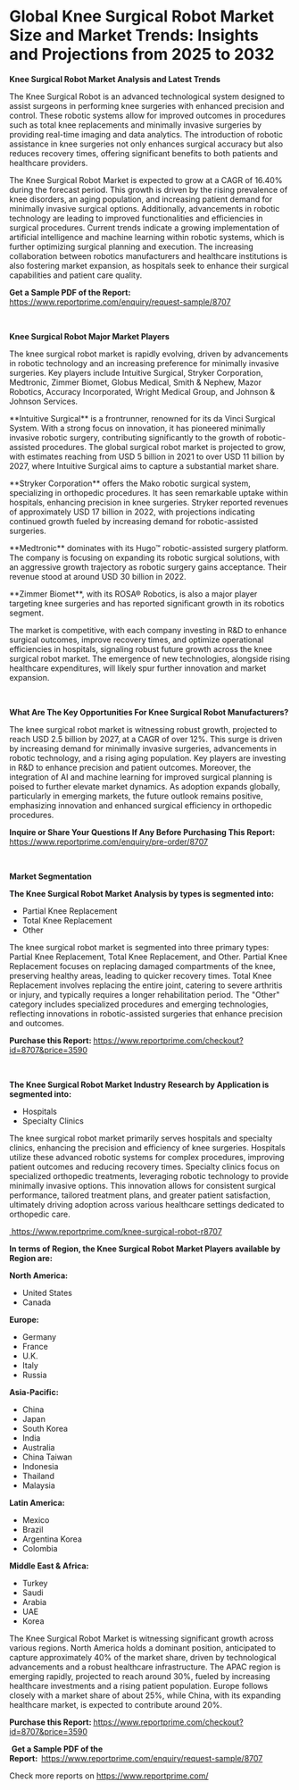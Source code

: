 <p><h1>Global Knee Surgical Robot Market Size and Market Trends: Insights and Projections from 2025 to 2032</h1></p><p><strong>Knee Surgical Robot Market Analysis and Latest Trends</strong></p>
<p><p>The Knee Surgical Robot is an advanced technological system designed to assist surgeons in performing knee surgeries with enhanced precision and control. These robotic systems allow for improved outcomes in procedures such as total knee replacements and minimally invasive surgeries by providing real-time imaging and data analytics. The introduction of robotic assistance in knee surgeries not only enhances surgical accuracy but also reduces recovery times, offering significant benefits to both patients and healthcare providers.</p><p>The Knee Surgical Robot Market is expected to grow at a CAGR of 16.40% during the forecast period. This growth is driven by the rising prevalence of knee disorders, an aging population, and increasing patient demand for minimally invasive surgical options. Additionally, advancements in robotic technology are leading to improved functionalities and efficiencies in surgical procedures. Current trends indicate a growing implementation of artificial intelligence and machine learning within robotic systems, which is further optimizing surgical planning and execution. The increasing collaboration between robotics manufacturers and healthcare institutions is also fostering market expansion, as hospitals seek to enhance their surgical capabilities and patient care quality.</p></p>
<p><strong>Get a Sample PDF of the Report:&nbsp;</strong> <a href="https://www.reportprime.com/enquiry/request-sample/8707?utm_campaign=2761&utm_medium=2&utm_source=Github&utm_content=ia&utm_term=20032025&utm_id=knee-surgical-robot">https://www.reportprime.com/enquiry/request-sample/8707</a></p>
<p>&nbsp;</p>
<p><strong>Knee Surgical Robot Major Market Players</strong></p>
<p><p>The knee surgical robot market is rapidly evolving, driven by advancements in robotic technology and an increasing preference for minimally invasive surgeries. Key players include Intuitive Surgical, Stryker Corporation, Medtronic, Zimmer Biomet, Globus Medical, Smith & Nephew, Mazor Robotics, Accuracy Incorporated, Wright Medical Group, and Johnson & Johnson Services.</p><p>**Intuitive Surgical** is a frontrunner, renowned for its da Vinci Surgical System. With a strong focus on innovation, it has pioneered minimally invasive robotic surgery, contributing significantly to the growth of robotic-assisted procedures. The global surgical robot market is projected to grow, with estimates reaching from USD 5 billion in 2021 to over USD 11 billion by 2027, where Intuitive Surgical aims to capture a substantial market share.</p><p>**Stryker Corporation** offers the Mako robotic surgical system, specializing in orthopedic procedures. It has seen remarkable uptake within hospitals, enhancing precision in knee surgeries. Stryker reported revenues of approximately USD 17 billion in 2022, with projections indicating continued growth fueled by increasing demand for robotic-assisted surgeries.</p><p>**Medtronic** dominates with its Hugo™ robotic-assisted surgery platform. The company is focusing on expanding its robotic surgical solutions, with an aggressive growth trajectory as robotic surgery gains acceptance. Their revenue stood at around USD 30 billion in 2022.</p><p>**Zimmer Biomet**, with its ROSA® Robotics, is also a major player targeting knee surgeries and has reported significant growth in its robotics segment. </p><p>The market is competitive, with each company investing in R&D to enhance surgical outcomes, improve recovery times, and optimize operational efficiencies in hospitals, signaling robust future growth across the knee surgical robot market. The emergence of new technologies, alongside rising healthcare expenditures, will likely spur further innovation and market expansion.</p></p>
<p>&nbsp;</p>
<p><strong>What Are The Key Opportunities For Knee Surgical Robot Manufacturers?</strong></p>
<p><p>The knee surgical robot market is witnessing robust growth, projected to reach USD 2.5 billion by 2027, at a CAGR of over 12%. This surge is driven by increasing demand for minimally invasive surgeries, advancements in robotic technology, and a rising aging population. Key players are investing in R&D to enhance precision and patient outcomes. Moreover, the integration of AI and machine learning for improved surgical planning is poised to further elevate market dynamics. As adoption expands globally, particularly in emerging markets, the future outlook remains positive, emphasizing innovation and enhanced surgical efficiency in orthopedic procedures.</p></p>
<p><strong>Inquire or Share Your Questions If Any Before Purchasing This Report:</strong> <a href="https://www.reportprime.com/enquiry/pre-order/8707?utm_campaign=2761&utm_medium=2&utm_source=Github&utm_content=ia&utm_term=20032025&utm_id=knee-surgical-robot">https://www.reportprime.com/enquiry/pre-order/8707</a></p>
<p>&nbsp;</p>
<p><strong>Market Segmentation</strong></p>
<p><strong>The Knee Surgical Robot Market Analysis by types is segmented into:</strong></p>
<p><ul><li>Partial Knee Replacement</li><li>Total Knee Replacement</li><li>Other</li></ul></p>
<p><p>The knee surgical robot market is segmented into three primary types: Partial Knee Replacement, Total Knee Replacement, and Other. Partial Knee Replacement focuses on replacing damaged compartments of the knee, preserving healthy areas, leading to quicker recovery times. Total Knee Replacement involves replacing the entire joint, catering to severe arthritis or injury, and typically requires a longer rehabilitation period. The "Other" category includes specialized procedures and emerging technologies, reflecting innovations in robotic-assisted surgeries that enhance precision and outcomes.</p></p>
<p><strong>Purchase this Report:&nbsp;</strong><a href="https://www.reportprime.com/checkout?id=8707&price=3590&utm_campaign=2761&utm_medium=2&utm_source=Github&utm_content=ia&utm_term=20032025&utm_id=knee-surgical-robot">https://www.reportprime.com/checkout?id=8707&price=3590</a></p>
<p>&nbsp;</p>
<p><strong>The Knee Surgical Robot Market Industry Research by Application is segmented into:</strong></p>
<p><ul><li>Hospitals</li><li>Specialty Clinics</li></ul></p>
<p><p>The knee surgical robot market primarily serves hospitals and specialty clinics, enhancing the precision and efficiency of knee surgeries. Hospitals utilize these advanced robotic systems for complex procedures, improving patient outcomes and reducing recovery times. Specialty clinics focus on specialized orthopedic treatments, leveraging robotic technology to provide minimally invasive options. This innovation allows for consistent surgical performance, tailored treatment plans, and greater patient satisfaction, ultimately driving adoption across various healthcare settings dedicated to orthopedic care.</p></p>
<p><a href="https://www.reportprime.com/knee-surgical-robot-r8707?utm_campaign=2761&utm_medium=2&utm_source=Github&utm_content=ia&utm_term=20032025&utm_id=knee-surgical-robot">&nbsp;https://www.reportprime.com/knee-surgical-robot-r8707</a></p>
<p><strong>In terms of Region, the Knee Surgical Robot Market Players available by Region are:</strong></p>
<p>
    <p> <strong> North America: </strong>
        <ul>
            <li>United States</li>
            <li>Canada</li>
        </ul>
        </p> 
    <p> <strong> Europe: </strong>
        <ul>
            <li>Germany</li>
            <li>France</li>
            <li>U.K.</li>
            <li>Italy</li>
            <li>Russia</li>
        </ul>
        </p> 
    <p> <strong> Asia-Pacific: </strong>
        <ul>
            <li>China</li>
            <li>Japan</li>
            <li>South Korea</li>
            <li>India</li>
            <li>Australia</li>
            <li>China Taiwan</li>
            <li>Indonesia</li>
            <li>Thailand</li>
            <li>Malaysia</li>
        </ul>
        </p> 
    <p> <strong> Latin America: </strong>
        <ul>
            <li>Mexico</li>
            <li>Brazil</li>
            <li>Argentina Korea</li>
            <li>Colombia</li>
        </ul>
        </p> 
    <p> <strong> Middle East & Africa: </strong>
        <ul>
            <li>Turkey</li>
            <li>Saudi</li>
            <li>Arabia</li>
            <li>UAE</li>
            <li>Korea</li>
        </ul>
    </p>
    </p>
<p><p>The Knee Surgical Robot Market is witnessing significant growth across various regions. North America holds a dominant position, anticipated to capture approximately 40% of the market share, driven by technological advancements and a robust healthcare infrastructure. The APAC region is emerging rapidly, projected to reach around 30%, fueled by increasing healthcare investments and a rising patient population. Europe follows closely with a market share of about 25%, while China, with its expanding healthcare market, is expected to contribute around 20%.</p></p>
<p><strong>Purchase this Report: </strong><a href="https://www.reportprime.com/checkout?id=8707&price=3590&utm_campaign=2761&utm_medium=2&utm_source=Github&utm_content=ia&utm_term=20032025&utm_id=knee-surgical-robot">https://www.reportprime.com/checkout?id=8707&price=3590</a></p>
<p>&nbsp;<strong>Get a Sample PDF of the Report:&nbsp;&nbsp;</strong><a href="https://www.reportprime.com/enquiry/request-sample/8707?utm_campaign=2761&utm_medium=2&utm_source=Github&utm_content=ia&utm_term=20032025&utm_id=knee-surgical-robot">https://www.reportprime.com/enquiry/request-sample/8707</a></p>
<p><strong></strong></p>
<p>Check more reports on <a href="https://www.reportprime.com/?utm_campaign=2761&utm_medium=2&utm_source=Github&utm_content=ia&utm_term=20032025&utm_id=knee-surgical-robot">https://www.reportprime.com/</a></p>